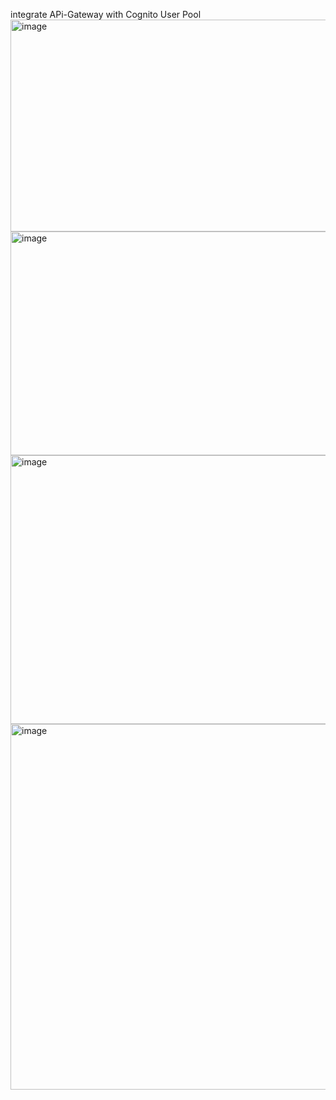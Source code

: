 integrate APi-Gateway with Cognito User Pool
<img width="1140" height="339" alt="image" src="https://github.com/user-attachments/assets/f3e4c82c-b65d-4c74-aca7-b1fa7c61fc3d" />
<img width="880" height="358" alt="image" src="https://github.com/user-attachments/assets/132c27cb-5f3d-4bd9-acb9-3ac456ab4994" />
<img width="1023" height="430" alt="image" src="https://github.com/user-attachments/assets/08c73b58-b0ee-4b0c-9cc2-4b65ee9f387d" />
<img width="929" height="585" alt="image" src="https://github.com/user-attachments/assets/5bec2dae-c69c-4d72-8cb7-142357ced196" />




